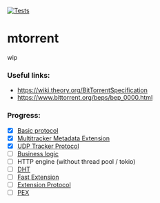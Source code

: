 [![Tests](https://github.com/DanglingPointer/mtorrent/actions/workflows/rust.yml/badge.svg)](https://github.com/DanglingPointer/mtorrent/actions/workflows/rust.yml)

# mtorrent
wip

### Useful links:
- https://wiki.theory.org/BitTorrentSpecification
- https://www.bittorrent.org/beps/bep_0000.html

### Progress:
- [x] [Basic protocol](https://www.bittorrent.org/beps/bep_0003.html)
- [x] [Multitracker Metadata Extension](https://www.bittorrent.org/beps/bep_0012.html)
- [x] [UDP Tracker Protocol](https://www.bittorrent.org/beps/bep_0015.html)
- [ ] [Business logic](https://wiki.theory.org/BitTorrentSpecification#Algorithms)
- [ ] HTTP engine (without thread pool / tokio)
- [ ] [DHT](https://www.bittorrent.org/beps/bep_0005.html)
- [ ] [Fast Extension](https://www.bittorrent.org/beps/bep_0006.html)
- [ ] [Extension Protocol](https://www.bittorrent.org/beps/bep_0010.html)
- [ ] [PEX](https://www.bittorrent.org/beps/bep_0011.html)
